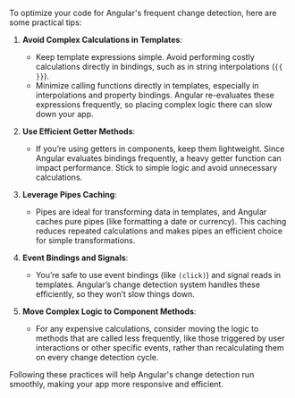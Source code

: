 To optimize your code for Angular's frequent change detection, here are some practical tips:

1. **Avoid Complex Calculations in Templates**:
   - Keep template expressions simple. Avoid performing costly calculations directly in bindings, such as in string interpolations (`{{ }}`).
   - Minimize calling functions directly in templates, especially in interpolations and property bindings. Angular re-evaluates these expressions frequently, so placing complex logic there can slow down your app.

2. **Use Efficient Getter Methods**:
   - If you’re using getters in components, keep them lightweight. Since Angular evaluates bindings frequently, a heavy getter function can impact performance. Stick to simple logic and avoid unnecessary calculations.

3. **Leverage Pipes Caching**:
   - Pipes are ideal for transforming data in templates, and Angular caches pure pipes (like formatting a date or currency). This caching reduces repeated calculations and makes pipes an efficient choice for simple transformations.

4. **Event Bindings and Signals**:
   - You’re safe to use event bindings (like `(click)`) and signal reads in templates. Angular’s change detection system handles these efficiently, so they won’t slow things down.

5. **Move Complex Logic to Component Methods**:
   - For any expensive calculations, consider moving the logic to methods that are called less frequently, like those triggered by user interactions or other specific events, rather than recalculating them on every change detection cycle.

Following these practices will help Angular's change detection run smoothly, making your app more responsive and efficient.
